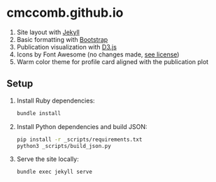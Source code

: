 # cmccomb.github.io

1. Site layout with [Jekyll](https://jekyllrb.com/)
2. Basic formatting with [Bootstrap](https://getbootstrap.com/)
3. Publication visualization with [D3.js](https://d3js.org/)
4. Icons by Font Awesome (no changes made, [see license](https://fontawesome.com/license))
5. Warm color theme for profile card aligned with the publication plot

## Setup

1. Install Ruby dependencies:

   ```bash
   bundle install
   ```

2. Install Python dependencies and build JSON:

   ```bash
   pip install -r _scripts/requirements.txt
   python3 _scripts/build_json.py
   ```

3. Serve the site locally:

   ```bash
   bundle exec jekyll serve
   ```
